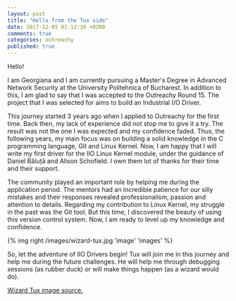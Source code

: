 ```yaml
---
layout: post
title: "Hello from the Tux side"
date: 2017-12-05 01:12:19 +0200
comments: true
categories: outreachy
published: true 
---
```


Hello!

I am Georgiana and I am currently pursuing a Master's Degree in Advanced Network Security at the University Politehnica of Bucharest. In addition to this, I am glad to say that I was accepted to the Outreachy Round 15. The project that I was selected for aims to build an Industrial I/O Driver.

This journey started 3 years ago when I applied to Outreachy for the first time. Back then, my lack of experience did not stop me to give it a try. The result was not the one I was expected and my confidence faded. Thus, the following years, my main focus was on building a solid knowledge in the C programming language, Git and Linux Kernel. Now, I am happy that I will write my first driver for the IIO Linux Kernel module, under the guidance of Daniel Băluță and Alison Schofield. I own them lot of thanks for their time and their support.

The community played an important role by helping me during the application period. The mentors had an incredible patience for our silly mistakes and their responses revealed professionalism, passion and attention to details. Regarding my contribution to Linux Kernel, my struggle in the past was the Git tool. But this time, I discovered the beauty of using this version control system. Now, I am ready to level up my knowledge and confidence. 


{% img right /images/wizard-tux.jpg 'image' 'images' %}

So, let the adventure of IIO Drivers begin! Tux will join me in this journey and help me during the future challenges. He will help me through debugging sessions (as rubber duck) or will make things happen (as a wizard would do).


<a href='http://supermaitre.eklablog.fr/'>Wizard Tux image source.</a>
